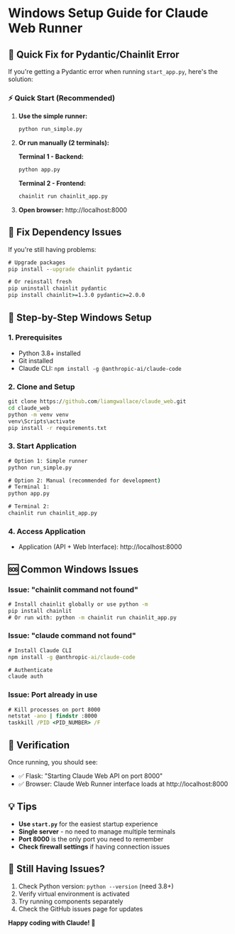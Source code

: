 # Windows Setup Guide for Claude Web Runner

## 🐛 Quick Fix for Pydantic/Chainlit Error

If you're getting a Pydantic error when running `start_app.py`, here's the solution:

### ⚡ **Quick Start (Recommended)**

1. **Use the simple runner:**
   ```cmd
   python run_simple.py
   ```

2. **Or run manually (2 terminals):**
   
   **Terminal 1 - Backend:**
   ```cmd
   python app.py
   ```
   
   **Terminal 2 - Frontend:**
   ```cmd
   chainlit run chainlit_app.py
   ```

3. **Open browser:** http://localhost:8000

## 🔧 **Fix Dependency Issues**

If you're still having problems:

```cmd
# Upgrade packages
pip install --upgrade chainlit pydantic

# Or reinstall fresh
pip uninstall chainlit pydantic
pip install chainlit>=1.3.0 pydantic>=2.0.0
```

## 🎯 **Step-by-Step Windows Setup**

### 1. **Prerequisites**
- Python 3.8+ installed
- Git installed
- Claude CLI: `npm install -g @anthropic-ai/claude-code`

### 2. **Clone and Setup**
```cmd
git clone https://github.com/liamgwallace/claude_web.git
cd claude_web
python -m venv venv
venv\Scripts\activate
pip install -r requirements.txt
```

### 3. **Start Application**
```cmd
# Option 1: Simple runner
python run_simple.py

# Option 2: Manual (recommended for development)
# Terminal 1:
python app.py

# Terminal 2: 
chainlit run chainlit_app.py
```

### 4. **Access Application**
- Application (API + Web Interface): http://localhost:8000

## 🆘 **Common Windows Issues**

### **Issue: "chainlit command not found"**
```cmd
# Install chainlit globally or use python -m
pip install chainlit
# Or run with: python -m chainlit run chainlit_app.py
```

### **Issue: "claude command not found"**
```cmd
# Install Claude CLI
npm install -g @anthropic-ai/claude-code

# Authenticate
claude auth
```

### **Issue: Port already in use**
```cmd
# Kill processes on port 8000
netstat -ano | findstr :8000
taskkill /PID <PID_NUMBER> /F
```

## 🎉 **Verification**

Once running, you should see:
- ✅ Flask: "Starting Claude Web API on port 8000"  
- ✅ Browser: Claude Web Runner interface loads at http://localhost:8000

## 💡 **Tips**

- **Use `start.py`** for the easiest startup experience
- **Single server** - no need to manage multiple terminals
- **Port 8000** is the only port you need to remember
- **Check firewall settings** if having connection issues

## 🐛 **Still Having Issues?**

1. Check Python version: `python --version` (need 3.8+)
2. Verify virtual environment is activated
3. Try running components separately
4. Check the GitHub issues page for updates

**Happy coding with Claude! 🚀**